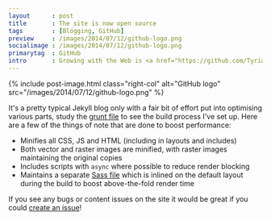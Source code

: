 ```yaml
---
layout      : post
title       : The site is now open source
tags        : [Blogging, GitHub]
preview     : /images/2014/07/12/github-logo.png
socialimage : /images/2014/07/12/github-logo.png
primarytag  : GitHub
intro       : Growing with the Web is <a href="https://github.com/Tyriar/tyriar.github.io">now open source</a>! I'm releasing the source code as an educational tool to demonstrate how I've set it up.
---
```


{% include post-image.html class="right-col" alt="GitHub logo" src="/images/2014/07/12/github-logo.png" %}

It's a pretty typical Jekyll blog only with a fair bit of effort put into optimising various parts, study the [grunt file][1] to see the build process I've set up. Here are a few of the things of note that are done to boost performance:

- Minifies all CSS, JS and HTML (including in layouts and includes)
- Both vector and raster images are minified, with raster images maintaining the original copies
- Includes scripts with `async` where possible to reduce render blocking
- Maintains a separate [Sass file][2] which is inlined on the default layout during the build to boost above-the-fold render time

If you see any bugs or content issues on the site it would be great if you could [create an issue][3]!



[1]: https://github.com/Tyriar/tyriar.github.io/blob/master/Gruntfile.js
[2]: https://github.com/Tyriar/tyriar.github.io/blob/master/__sass/inline.scss
[3]: https://github.com/Tyriar/tyriar.github.io/issues/new
